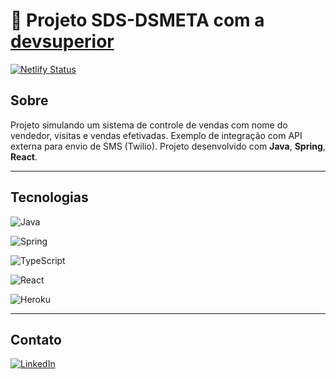 # 🚀 Projeto SDS-DSMETA com a [devsuperior](https://github.com/devsuperior/sds-dsmeta)

[![Netlify Status](https://api.netlify.com/api/v1/badges/25d99cbf-0bb0-4886-b7d1-fbe686a71d28/deploy-status)](https://app.netlify.com/sites/dsmeta-rddev/deploys)

## Sobre

Projeto simulando um sistema de controle de vendas com nome do vendedor, visitas e vendas efetivadas. 
Exemplo de integração com API externa para envio de SMS (Twilio).
Projeto desenvolvido com **Java**, **Spring**, **React**.

----
## Tecnologias

![Java](https://img.shields.io/badge/java-%23ED8B00.svg?style=for-the-badge&logo=java&logoColor=white)

![Spring](https://img.shields.io/badge/spring-%236DB33F.svg?style=for-the-badge&logo=spring&logoColor=white)

![TypeScript](https://img.shields.io/badge/typescript-%23007ACC.svg?style=for-the-badge&logo=typescript&logoColor=white)

![React](https://img.shields.io/badge/react-%2320232a.svg?style=for-the-badge&logo=react&logoColor=%2361DAFB)

![Heroku](https://img.shields.io/badge/heroku-%23430098.svg?style=for-the-badge&logo=heroku&logoColor=white)


---
## Contato

[ ![LinkedIn](https://img.shields.io/badge/linkedin-%230077B5.svg?style=for-the-badge&logo=linkedin&logoColor=white)](https://www.linkedin.com/in/raphaelfontoura/)

